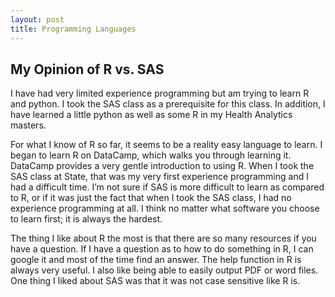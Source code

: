 ```yaml
---
layout: post
title: Programming Languages
---
```


## My Opinion of R vs. SAS
I have had very limited experience programming but am trying to learn R and python. I took the SAS class as a prerequisite for this class. In addition, I have learned a little python as well as some R in my Health Analytics masters. 


For what I know of R so far, it seems to be a reality easy language to learn. I began to learn R on DataCamp, which walks you through learning it. DataCamp provides a very gentle introduction to using R. When I took the SAS class at State, that was my very first experience programming and I had a difficult time. I’m not sure if SAS is more difficult to learn as compared to R, or if it was just the fact that when I took the SAS class, I had no experience programming at all. I think no matter what software you choose to learn first; it is always the hardest. 


The thing I like about R the most is that there are so many resources if you have a question. If I have a question as to how to do something in R, I can google it and most of the time find an answer. The help function in R is always very useful. I also like being able to easily output PDF or word files. One thing I liked about SAS was that it was not case sensitive like R is. 

